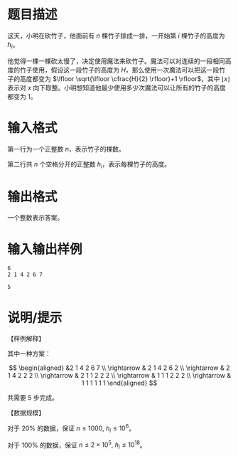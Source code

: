 # 题目描述

这天，小明在砍竹子，他面前有 $n$ 棵竹子排成一排，一开始第 $i$ 棵竹子的高度为 $h_i$。

他觉得一棵一棵砍太慢了，决定使用魔法来砍竹子。魔法可以对连续的一段相同高度的竹子使用，假设这一段竹子的高度为 $H$，那么使用一次魔法可以把这一段竹子的高度都变为 $\lfloor \sqrt{\lfloor \cfrac{H}{2} \rfloor}+1 \rfloor$，其中 $\lfloor x \rfloor$ 表示对 $x$ 向下取整。小明想知道他最少使用多少次魔法可以让所有的竹子的高度都变为 $1$。

# 输入格式

第一行为一个正整数 $n$，表示竹子的棵数。

第二行共 $n$ 个空格分开的正整数 $h_i$，表示每棵竹子的高度。

# 输出格式

一个整数表示答案。

# 输入输出样例

```input1
6
2 1 4 2 6 7
```

```output1
5
```

# 说明/提示

【样例解释】

其中一种方案：

$$
    \begin{aligned}
        &2 1 4 2 6 7 \\
        \rightarrow & 2 1 4 2 6 2 \\
        \rightarrow & 2 1 4 2 2 2 \\
        \rightarrow & 2 1 1 2 2 2 \\
        \rightarrow & 1 1 1 2 2 2 \\
        \rightarrow & 1 1 1 1 1 1
    \end{aligned}
$$

共需要 $5$ 步完成。

【数据规模】

对于 $20 \%$ 的数据，保证 $n \leq 1000,~h_i \leq {10}^6$。

对于 $100 \%$ 的数据，保证 $n \leq 2 \times {10}^5,~h_i \leq {10}^{18}$。
